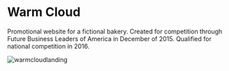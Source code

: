 # Warm Cloud

Promotional website for a fictional bakery. Created for competition through Future Business Leaders of America in December of 2015. Qualified for national competition in 2016.

![warmcloudlanding](https://user-images.githubusercontent.com/31291920/47339497-65a4a800-d669-11e8-8394-d879bc9555a2.gif)
